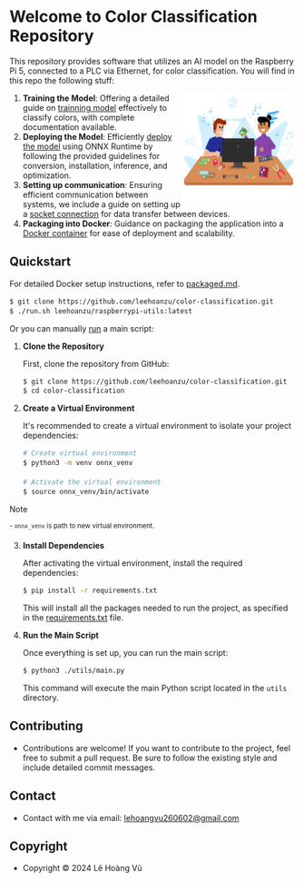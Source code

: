 # Welcome to Color Classification Repository

This repository provides software that utilizes an AI model on the Raspberry Pi 5, connected to a PLC via Ethernet, for color classification. You will find in this repo the following stuff:

<a><img align="right" width="200" height="200" src="https://github.com/leehoanzu/color-classification/blob/main/screen-shots/panel.png"></a>

1. **Training the Model**: Offering a detailed guide on [trainning model](https://github.com/leehoanzu/color-classification/blob/main/docs/train.md) effectively to classify colors, with complete documentation available.
2. **Deploying the Model**: Efficiently [deploy the model](https://github.com/leehoanzu/color-classification/blob/main/docs/deploy.md) using ONNX Runtime by following the provided guidelines for conversion, installation, inference, and optimization.
3.  **Setting up communication**: Ensuring efficient communication between systems, we include a guide on setting up a [socket connection](https://github.com/leehoanzu/color-classification/blob/main/docs/socket.md) for data transfer between devices.
4. **Packaging into Docker**: Guidance on packaging the application into a [Docker container](https://github.com/leehoanzu/color-classification/blob/main/docs/packages.md) for ease of deployment and scalability.

## Quickstart

For detailed Docker setup instructions, refer to [packaged.md](https://github.com/leehoanzu/color-classification/blob/main/docs/packages.md).

```bash
$ git clone https://github.com/leehoanzu/color-classification.git
$ ./run.sh leehoanzu/raspberrypi-utils:latest
```

Or you can manually [run](https://github.com/leehoanzu/color-classification/blob/main/docs/deploy.md) a main script:

1. **Clone the Repository**

    First, clone the repository from GitHub:

    ```bash
    $ git clone https://github.com/leehoanzu/color-classification.git
    $ cd color-classification
    ```

2. **Create a Virtual Environment**

    It's recommended to create a virtual environment to isolate your project dependencies:

    ```bash
    # Create virtual environment
    $ python3 -m venv onnx_venv

    # Activate the virtual environment
    $ source onnx_venv/bin/activate
    ```

> [!NOTE]  
> <sup>- `onnx_venv` is path to new virtual environment.</sup>

3. **Install Dependencies**

    After activating the virtual environment, install the required dependencies:

    ```bash
    $ pip install -r requirements.txt
    ```

    This will install all the packages needed to run the project, as specified in the [requirements.txt](https://github.com/leehoanzu/color-classification/blob/main/requirements.txt) file.

4. **Run the Main Script**

    Once everything is set up, you can run the main script:

    ```bash
    $ python3 ./utils/main.py
    ```

    This command will execute the main Python script located in the `utils` directory.

## Contributing

* Contributions are welcome! If you want to contribute to the project, feel free to submit a pull request. Be sure to follow the existing style and include detailed commit messages.

## Contact

* Contact with me via email: lehoangvu260602@gmail.com

## Copyright

* Copyright &#169; 2024 Lê Hoàng Vũ